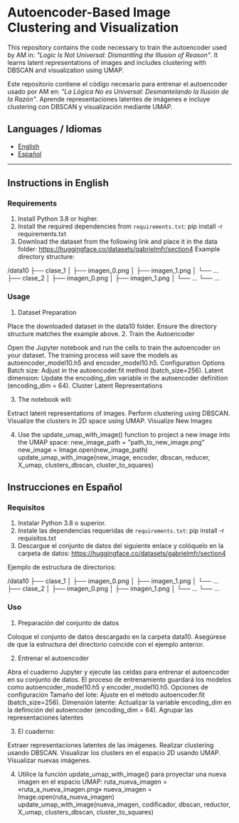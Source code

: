 # Autoencoder-Based Image Clustering and Visualization

This repository contains the code necessary to train the autoencoder used by AM in:
*"Logic Is Not Universal: Dismantling the Illusion of Reason"*.
It learns latent representations of images and includes clustering with DBSCAN and visualization using UMAP.

Este repositorio contiene el código necesario para entrenar el autoencoder usado por AM en:
*"La Lógica No es Universal: Desmantelando la Ilusión de la Razón"*.
Aprende representaciones latentes de imágenes e incluye clustering con DBSCAN y visualización mediante UMAP.

## Languages / Idiomas

- [English](#instructions-in-english)
- [Español](#instrucciones-en-español)

---

## Instructions in English

### Requirements
1. Install Python 3.8 or higher.
2. Install the required dependencies from `requirements.txt`:
   pip install -r requirements.txt
3. Download the dataset from the following link and place it in the data folder: https://huggingface.co/datasets/gabrielmfr/section4
Example directory structure:

/data10
  ├── clase_1
  │     ├── imagen_0.png
  │     ├── imagen_1.png
  │     └── ...
  ├── clase_2
  │     ├── imagen_0.png
  │     ├── imagen_1.png
  │     └── ...
  └── ...
  
### Usage
1. Dataset Preparation

Place the downloaded dataset in the data10 folder.
Ensure the directory structure matches the example above.
2. Train the Autoencoder

Open the Jupyter notebook and run the cells to train the autoencoder on your dataset.
The training process will save the models as autoencoder_model10.h5 and encoder_model10.h5.
Configuration Options
Batch size: Adjust in the autoencoder.fit method (batch_size=256).
Latent dimension: Update the encoding_dim variable in the autoencoder definition (encoding_dim = 64).
Cluster Latent Representations 

3. The notebook will:

Extract latent representations of images.
Perform clustering using DBSCAN.
Visualize the clusters in 2D space using UMAP.
Visualize New Images

4. Use the update_umap_with_image() function to project a new image into the UMAP space:
new_image_path = "path_to_new_image.png"
new_image = Image.open(new_image_path)
update_umap_with_image(new_image, encoder, dbscan, reducer, X_umap, clusters_dbscan, cluster_to_squares)


## Instrucciones en Español

### Requisitos
1. Instalar Python 3.8 o superior.
2. Instale las dependencias requeridas de `requirements.txt`:
pip install -r requisitos.txt
3. Descargue el conjunto de datos del siguiente enlace y colóquelo en la carpeta de datos: https://huggingface.co/datasets/gabrielmfr/section4

Ejemplo de estructura de directorios:

/data10
  ├── clase_1
  │     ├── imagen_0.png
  │     ├── imagen_1.png
  │     └── ...
  ├── clase_2
  │     ├── imagen_0.png
  │     ├── imagen_1.png
  │     └── ...
  └── ...

### Uso
1. Preparación del conjunto de datos

Coloque el conjunto de datos descargado en la carpeta data10.
Asegúrese de que la estructura del directorio coincide con el ejemplo anterior.

2. Entrenar el autoencoder

Abra el cuaderno Jupyter y ejecute las celdas para entrenar el autoencoder en su conjunto de datos.
El proceso de entrenamiento guardará los modelos como autoencoder_model10.h5 y encoder_model10.h5.
Opciones de configuración
Tamaño del lote: Ajuste en el método autoencoder.fit (batch_size=256).
Dimensión latente: Actualizar la variable encoding_dim en la definición del autoencoder (encoding_dim = 64).
Agrupar las representaciones latentes 

3. El cuaderno:

Extraer representaciones latentes de las imágenes.
Realizar clustering usando DBSCAN.
Visualizar los clusters en el espacio 2D usando UMAP.
Visualizar nuevas imágenes.

4. Utilice la función update_umap_with_image() para proyectar una nueva imagen en el espacio UMAP:
ruta_nueva_imagen = «ruta_a_nueva_imagen.png»
nueva_imagen = Image.open(ruta_nueva_imagen)
update_umap_with_image(nueva_imagen, codificador, dbscan, reductor, X_umap, clusters_dbscan, cluster_to_squares)






